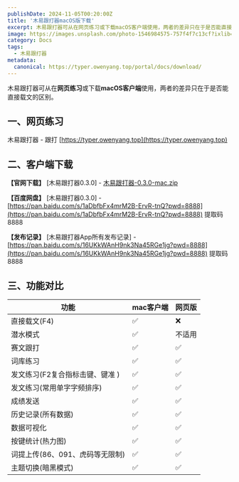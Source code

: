 ```yaml
---
publishDate: 2024-11-05T00:20:00Z
title: '木易跟打器macOS版下载'
excerpt: 木易跟打器可从在网页练习或下载macOS客户端使用，两者的差异只在于是否能直接载文的区别。
image: https://images.unsplash.com/photo-1546984575-757f4f7c13cf?ixlib=rb-4.0.3&ixid=M3wxMjA3fDB8MHxwaG90by1wYWdlfHx8fGVufDB8fHx8fA%3D%3D&auto=format&fit=crop&w=2070&q=80
category: Docs
tags:
  - 木易跟打器
metadata:
  canonical: https://typer.owenyang.top/portal/docs/download/
---
```


木易跟打器可从在**网页练习**或下载**macOS客户端**使用，两者的差异只在于是否能直接载文的区别。

## 一、网页练习
木易跟打器 - 跟打 [https://typer.owenyang.top](https://typer.owenyang.top)

## 二、客户端下载
**【官网下载】** [木易跟打器0.3.0] - [木易跟打器-0.3.0-mac.zip](https://s3.owenyang.top/static/typers/%E6%9C%A8%E6%98%93%E8%B7%9F%E6%89%93%E5%99%A8-0.3.0-mac.zip)

**【百度网盘】** [木易跟打器0.3.0] - [https://pan.baidu.com/s/1aDbfbFx4mrM2B-ErvR-tnQ?pwd=8888](https://pan.baidu.com/s/1aDbfbFx4mrM2B-ErvR-tnQ?pwd=8888) 提取码8888

**【发布记录】** [木易跟打器App所有发布记录] - [https://pan.baidu.com/s/16UKkWAnH9nk3Na45RGe1jg?pwd=8888](https://pan.baidu.com/s/16UKkWAnH9nk3Na45RGe1jg?pwd=8888) 提取码8888

## 三、功能对比

| 功能                            | mac客户端 | 网页版 |
|---------------------------------|-----------|--------|
| 直接载文(F4)                    | ✅         | ❌      |
| 潜水模式                        | ✅         | 不适用 |
| 赛文跟打                        | ✅         | ✅      |
| 词库练习                        | ✅         | ✅      |
| 发文练习(F2复合指标击键、键准 ) | ✅         | ✅      |
| 发文练习(常用单字字频排序)      | ✅         | ✅      |
| 成绩发送      | ✅         | ✅      |
| 历史记录(所有数据)              | ✅         | ✅      |
| 数据可视化                      | ✅         | ✅      |
| 按键统计(热力图)                | ✅         | ✅      |
| 词提上传(86、091、虎码等无限制) | ✅         | ✅      |
| 主题切换(暗黑模式)              | ✅         | ✅      |

